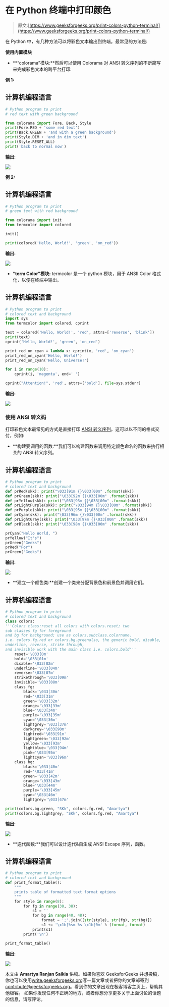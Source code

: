 # 在 Python 终端中打印颜色

> 原文:[https://www.geeksforgeeks.org/print-colors-python-terminal/](https://www.geeksforgeeks.org/print-colors-python-terminal/)

在 Python 中，有几种方法可以将彩色文本输出到终端。最常见的方法是:

**使用内置模块**

*   **“colorama”模块:**然后可以使用 Colorama 对 ANSI 转义序列的不断简写来完成彩色文本的跨平台打印:

**例 1:**

## 计算机编程语言

```py
# Python program to print
# red text with green background

from colorama import Fore, Back, Style
print(Fore.RED + 'some red text')
print(Back.GREEN + 'and with a green background')
print(Style.DIM + 'and in dim text')
print(Style.RESET_ALL)
print('back to normal now')
```

**输出:**

![](img/5690543b0f332ba978933b9f17882691.png)

**例 2:**

## 计算机编程语言

```py
# Python program to print
# green text with red background

from colorama import init
from termcolor import colored

init()

print(colored('Hello, World!', 'green', 'on_red'))
```

**输出:**

![](img/0868feddece69b98b3451073d1e2840d.png)

*   **“term Color”模块:** termcolor 是一个 python 模块，用于 ANSII Color 格式化，以便在终端中输出。

## 计算机编程语言

```py
# Python program to print
# colored text and background
import sys
from termcolor import colored, cprint

text = colored('Hello, World!', 'red', attrs=['reverse', 'blink'])
print(text)
cprint('Hello, World!', 'green', 'on_red')

print_red_on_cyan = lambda x: cprint(x, 'red', 'on_cyan')
print_red_on_cyan('Hello, World!')
print_red_on_cyan('Hello, Universe!')

for i in range(10):
    cprint(i, 'magenta', end=' ')

cprint("Attention!", 'red', attrs=['bold'], file=sys.stderr)
```

**输出:**

![](img/cb39ae031bf65724aba0491ee59828c7.png)

### **使用 ANSI 转义码**

打印彩色文本最常见的方式是直接打印 [ANSI 转义序列](https://en.wikipedia.org/wiki/ANSI_escape_code#Colors)。这可以以不同的格式交付，例如:

*   **构建要调用的函数:**我们可以构建函数来调用特定颜色命名的函数来执行相关的 ANSI 转义序列。

## 计算机编程语言

```py
# Python program to print
# colored text and background
def prRed(skk): print("\033[91m {}\033[00m" .format(skk))
def prGreen(skk): print("\033[92m {}\033[00m" .format(skk))
def prYellow(skk): print("\033[93m {}\033[00m" .format(skk))
def prLightPurple(skk): print("\033[94m {}\033[00m" .format(skk))
def prPurple(skk): print("\033[95m {}\033[00m" .format(skk))
def prCyan(skk): print("\033[96m {}\033[00m" .format(skk))
def prLightGray(skk): print("\033[97m {}\033[00m" .format(skk))
def prBlack(skk): print("\033[98m {}\033[00m" .format(skk))

prCyan("Hello World, ")
prYellow("It's")
prGreen("Geeks")
prRed("For")
prGreen("Geeks")
```

**输出:**

![](img/8df2f6aa4fdf793e7c0fc4ed479ff776.png)

*   **建立一个颜色类:**创建一个类来分配背景色和前景色并调用它们。

## 计算机编程语言

```py
# Python program to print
# colored text and background
class colors:
'''Colors class:reset all colors with colors.reset; two
sub classes fg for foreground
and bg for background; use as colors.subclass.colorname.
i.e. colors.fg.red or colors.bg.greenalso, the generic bold, disable,
underline, reverse, strike through,
and invisible work with the main class i.e. colors.bold'''
    reset='\033[0m'
    bold='\033[01m'
    disable='\033[02m'
    underline='\033[04m'
    reverse='\033[07m'
    strikethrough='\033[09m'
    invisible='\033[08m'
    class fg:
        black='\033[30m'
        red='\033[31m'
        green='\033[32m'
        orange='\033[33m'
        blue='\033[34m'
        purple='\033[35m'
        cyan='\033[36m'
        lightgrey='\033[37m'
        darkgrey='\033[90m'
        lightred='\033[91m'
        lightgreen='\033[92m'
        yellow='\033[93m'
        lightblue='\033[94m'
        pink='\033[95m'
        lightcyan='\033[96m'
    class bg:
        black='\033[40m'
        red='\033[41m'
        green='\033[42m'
        orange='\033[43m'
        blue='\033[44m'
        purple='\033[45m'
        cyan='\033[46m'
        lightgrey='\033[47m'

print(colors.bg.green, "SKk", colors.fg.red, "Amartya")
print(colors.bg.lightgrey, "SKk", colors.fg.red, "Amartya")
```

**输出:**

![](img/01674f147f75a3bc266b064e8c983d03.png)

*   **迭代函数:**我们可以设计迭代&自生成 ANSI Escape 序列，函数。

## 计算机编程语言

```py
# Python program to print
# colored text and background
def print_format_table():
    """
    prints table of formatted text format options
    """
    for style in range(8):
        for fg in range(30, 38):
            s1 = ''
            for bg in range(40, 48):
                format = ';'.join([str(style), str(fg), str(bg)])
                s1 += '\x1b[%sm %s \x1b[0m' % (format, format)
            print(s1)
        print('\n')

print_format_table()
```

**输出:**

![](img/ca797a9a3c9c392c86ee217756af555e.png)

本文由 **Amartya Ranjan Saikia** 供稿。如果你喜欢 GeeksforGeeks 并想投稿，你也可以使用[write.geeksforgeeks.org](https://write.geeksforgeeks.org)写一篇文章或者把你的文章邮寄到 contribute@geeksforgeeks.org。看到你的文章出现在极客博客主页上，帮助其他极客。
如果你发现任何不正确的地方，或者你想分享更多关于上面讨论的话题的信息，请写评论。